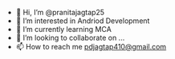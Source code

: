 - 👋 Hi, I’m @pranitajagtap25
- 👀 I’m interested in Andriod Development
- 🌱 I’m currently learning MCA
- 💞️ I’m looking to collaborate on ...
- 📫 How to reach me pdjagtap410@gmail.com

<!---
pranitajagtap25/pranitajagtap25 is a ✨ special ✨ repository because its `README.md` (this file) appears on your GitHub profile.
You can click the Preview link to take a look at your changes.
--->
